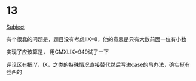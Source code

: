 # 13

[Subject](https://leetcode-cn.com/problems/roman-to-integer/solution/ctong-su-yi-dong-de-jie-fa-by-danny-50/)

有个很蠢的问题是，题目没有考虑IIX=8，他的意思是只有大数前面一位有小数

实现了应该算是， 用CMXLIX=949试了一下

评论区有把IV，IX，之类的特殊情况直接替代然后写进case的吊办法，确实挺有登西的